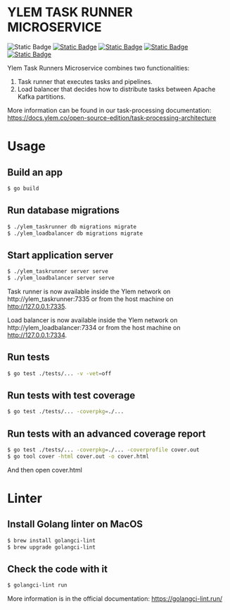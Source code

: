 # YLEM TASK RUNNER MICROSERVICE

![Static Badge](https://img.shields.io/badge/Go-1.23-black)
<a href="https://github.com/ylem-co/ylem?tab=Apache-2.0-1-ov-file">![Static Badge](https://img.shields.io/badge/license-Apache%202.0-black)</a>
<a href="https://ylem.co" target="_blank">![Static Badge](https://img.shields.io/badge/website-ylem.co-black)</a>
<a href="https://docs.ylem.co" target="_blank">![Static Badge](https://img.shields.io/badge/documentation-docs.ylem.co-black)</a>
<a href="https://join.slack.com/t/ylem-co/shared_invite/zt-2nawzl6h0-qqJ0j7Vx_AEHfnB45xJg2Q" target="_blank">![Static Badge](https://img.shields.io/badge/community-join%20Slack-black)</a>

Ylem Task Runners Microservice combines two functionalities:
1. Task runner that executes tasks and pipelines.
2. Load balancer that decides how to distribute tasks between Apache Kafka partitions.

More information can be found in our task-processing documentation: https://docs.ylem.co/open-source-edition/task-processing-architecture

# Usage

## Build an app

``` bash
$ go build
```

## Run database migrations

``` bash
$ ./ylem_taskrunner db migrations migrate
$ ./ylem_loadbalancer db migrations migrate
```

## Start application server

``` bash
$ ./ylem_taskrunner server serve
$ ./ylem_loadbalancer server serve
```

Task runner is now available inside the Ylem network on http://ylem_taskrunner:7335 or from the host machine on http://127.0.0.1:7335.

Load balancer is now available inside the Ylem network on http://ylem_loadbalancer:7334 or from the host machine on http://127.0.0.1:7334.

## Run tests

``` bash
$ go test ./tests/... -v -vet=off
```

## Run tests with test coverage

``` bash
$ go test ./tests/... -coverpkg=./... 
```

## Run tests with an advanced coverage report

``` bash
$ go test ./tests/... -coverpkg=./... -coverprofile cover.out
$ go tool cover -html cover.out -o cover.html
```

And then open cover.html

# Linter

## Install Golang linter on MacOS

``` bash
$ brew install golangci-lint
$ brew upgrade golangci-lint
```

## Check the code with it

``` bash
$ golangci-lint run
```

More information is in the official documentation: https://golangci-lint.run/
